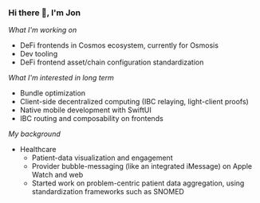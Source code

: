 ### Hi there 👋, I'm Jon

_What I'm working on_
* DeFi frontends in Cosmos ecosystem, currently for Osmosis
* Dev tooling
* DeFi frontend asset/chain configuration standardization

_What I'm interested in long term_
* Bundle optimization
* Client-side decentralized computing (IBC relaying, light-client proofs)
* Native mobile development with SwiftUI
* IBC routing and composability on frontends

_My background_
* Healthcare
  * Patient-data visualization and engagement
  * Provider bubble-messaging (like an integrated iMessage) on Apple Watch and web
  * Started work on problem-centric patient data aggregation, using standardization frameworks such as SNOMED

<!--
**jonator/jonator** is a ✨ _special_ ✨ repository because its `README.md` (this file) appears on your GitHub profile.

Here are some ideas to get you started:

- 🔭 I’m currently working on ...
- 🌱 I’m currently learning ...
- 👯 I’m looking to collaborate on ...
- 🤔 I’m looking for help with ...
- 💬 Ask me about ...
- 📫 How to reach me: ...
- 😄 Pronouns: ...
- ⚡ Fun fact: ...
-->
